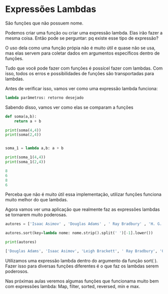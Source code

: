 # Expressões Lambdas

São funções que não possuem nome. 

Podemos criar uma função ou criar uma expressão lambda. Elas irão fazer a mesma coisa. Então pode se perguntar: pq existe esse tipo de expressão? 

O uso dela como uma função própia não é muito útil e quase não se usa, mas elas servem para coletar dados em argumentos específicos dentro de funções.

Tudo que você pode fazer com funções é possícel fazer com lambdas. Com isso, todos os erros e possibilidades de funções são transportadas para lambdas.

Antes de verificar isso, vamos ver como uma expressão lambda funciona:

```Python
lambda parâmetros: retorno desejado
```

Sabendo disso, vamos ver como elas se comparam a funções

```Python
def soma(a,b):
    return a + b

print(soma(4,4))
print(soma(2,4))


soma_1 = lambda a,b: a + b

print(soma_1(4,4))
print(soma_1(2,4))

```

```Python
8
6
8
6
```

Perceba que não é muito útil essa implementação, utilizar funções funciona muito melhor do que lambdas.

Agora vamos ver uma aplicação que realmente faz as expressões lambdas se tornarem muito poderosas.

```Python
autores = ['Isaac Asimov' , 'Douglas Adams' , ' Ray Bradbury' , 'H. G. Wells' , 'Robert Heinlei' , 'Leigh Brackett', 'Arthur C. Clarkel', 'Frank Herbert' , 'Orson Scott Card'] 

autores.sort(key=lambda nome: nome.strip().split(' ')[-1].lower())

print(autores)

```

```Python
['Douglas Adams', 'Isaac Asimov', 'Leigh Brackett', ' Ray Bradbury', 'Orson Scott Card', 'Arthur C. Clarkel', 'Robert Heinlei', 'Frank Herbert', 'H. G. Wells']
```

Utilizamos uma expressão lambda dentro do argumento da função sort( ). Fazer isso para diversas funções diferentes é o que faz os lambdas serem poderosos.

Nas próximas aulas veremos algumas funções que funcionama muito bem com expressões lambda: Map, filter, sorted, reversed, min e max.

